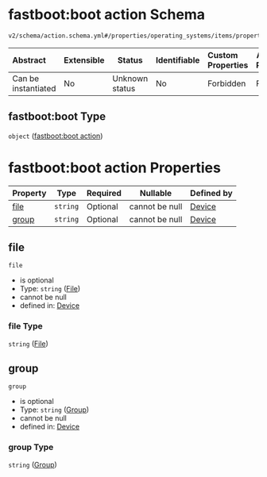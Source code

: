 # fastboot:boot action Schema

```txt
v2/schema/action.schema.yml#/properties/operating_systems/items/properties/steps/items/properties/actions/items/oneOf/9/properties/fastboot:boot
```




| Abstract            | Extensible | Status         | Identifiable | Custom Properties | Additional Properties | Access Restrictions | Defined In                                                           |
| :------------------ | ---------- | -------------- | ------------ | :---------------- | --------------------- | ------------------- | -------------------------------------------------------------------- |
| Can be instantiated | No         | Unknown status | No           | Forbidden         | Forbidden             | none                | [device.schema.json\*](../device.schema.json "open original schema") |

## fastboot:boot Type

`object` ([fastboot:boot action](device-properties-operating-systems-operating-system-properties-steps-step-properties-group-step-action-oneof-fastbootboot-action-properties-fastbootboot-action.md))

# fastboot:boot action Properties

| Property        | Type     | Required | Nullable       | Defined by                                                                                                                                                                                                                                                                                                                                                         |
| :-------------- | -------- | -------- | -------------- | :----------------------------------------------------------------------------------------------------------------------------------------------------------------------------------------------------------------------------------------------------------------------------------------------------------------------------------------------------------------- |
| [file](#file)   | `string` | Optional | cannot be null | [Device](device-properties-operating-systems-operating-system-properties-steps-step-properties-group-step-action-oneof-fastbootboot-action-properties-fastbootboot-action-properties-file.md "v2/schema/action.schema.yml#/properties/operating_systems/items/properties/steps/items/properties/actions/items/oneOf/9/properties/fastboot:boot/properties/file")   |
| [group](#group) | `string` | Optional | cannot be null | [Device](device-properties-operating-systems-operating-system-properties-steps-step-properties-group-step-action-oneof-fastbootboot-action-properties-fastbootboot-action-properties-group.md "v2/schema/action.schema.yml#/properties/operating_systems/items/properties/steps/items/properties/actions/items/oneOf/9/properties/fastboot:boot/properties/group") |

## file




`file`

-   is optional
-   Type: `string` ([File](device-properties-operating-systems-operating-system-properties-steps-step-properties-group-step-action-oneof-fastbootboot-action-properties-fastbootboot-action-properties-file.md))
-   cannot be null
-   defined in: [Device](device-properties-operating-systems-operating-system-properties-steps-step-properties-group-step-action-oneof-fastbootboot-action-properties-fastbootboot-action-properties-file.md "v2/schema/action.schema.yml#/properties/operating_systems/items/properties/steps/items/properties/actions/items/oneOf/9/properties/fastboot:boot/properties/file")

### file Type

`string` ([File](device-properties-operating-systems-operating-system-properties-steps-step-properties-group-step-action-oneof-fastbootboot-action-properties-fastbootboot-action-properties-file.md))

## group




`group`

-   is optional
-   Type: `string` ([Group](device-properties-operating-systems-operating-system-properties-steps-step-properties-group-step-action-oneof-fastbootboot-action-properties-fastbootboot-action-properties-group.md))
-   cannot be null
-   defined in: [Device](device-properties-operating-systems-operating-system-properties-steps-step-properties-group-step-action-oneof-fastbootboot-action-properties-fastbootboot-action-properties-group.md "v2/schema/action.schema.yml#/properties/operating_systems/items/properties/steps/items/properties/actions/items/oneOf/9/properties/fastboot:boot/properties/group")

### group Type

`string` ([Group](device-properties-operating-systems-operating-system-properties-steps-step-properties-group-step-action-oneof-fastbootboot-action-properties-fastbootboot-action-properties-group.md))
